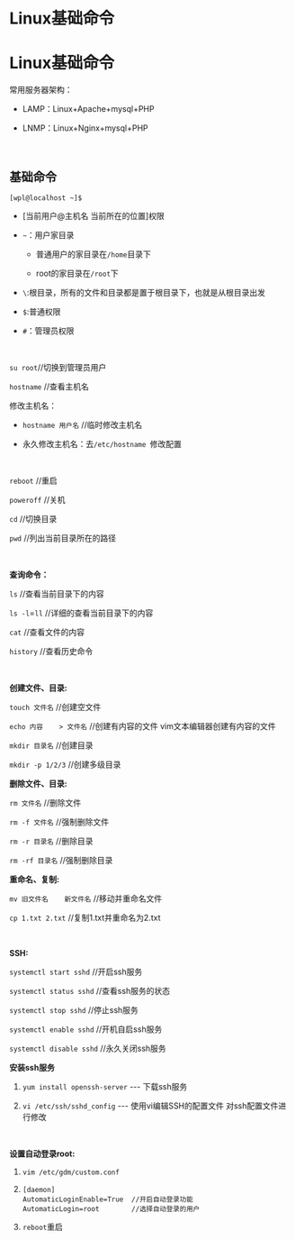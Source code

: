 # Linux基础命令


# Linux基础命令

常用服务器架构：

- LAMP：Linux+Apache+mysql+PHP

- LNMP：Linux+Nginx+mysql+PHP

​	

## 基础命令

`[wpl@localhost ~]$`

- [当前用户@主机名    当前所在的位置]权限

- `~`：用户家目录

  - 普通用户的家目录在`/home`目录下

  - root的家目录在`/root`下

- `\`:根目录，所有的文件和目录都是置于根目录下，也就是从根目录出发

- `$`:普通权限

- `#`：管理员权限

​	

`su root`//切换到管理员用户

`hostname`  //查看主机名

修改主机名：

- `hostname 用户名`         //临时修改主机名 

- 永久修改主机名：去`/etc/hostname `修改配置

  ​	

`reboot`  //重启

`poweroff` //关机

`cd`  //切换目录

`pwd` //列出当前目录所在的路径

​	

**查询命令：**

`ls` //查看当前目录下的内容

`ls -l`=`ll` //详细的查看当前目录下的内容 

`cat` //查看文件的内容

`history` //查看历史命令

​	

**创建文件、目录:**

`touch 文件名`         //创建空文件

`echo 内容    > 文件名`    //创建有内容的文件 vim文本编辑器创建有内容的文件

`mkdir 目录名`    //创建目录

`mkdir -p 1/2/3` //创建多级目录

**删除文件、目录:**

`rm 文件名`        //删除文件 

`rm -f 文件名`         //强制删除文件 

`rm -r 目录名`         //删除目录 

`rm -rf 目录名`    //强制删除目录

**重命名、复制:**

`mv 旧文件名    新文件名`         //移动并重命名文件

`cp 1.txt 2.txt`     //复制1.txt并重命名为2.txt



​		

**SSH:**

`systemctl start sshd`  //开启ssh服务 

`systemctl status sshd`  //查看ssh服务的状态 

`systemctl stop sshd`    //停止ssh服务 

`systemctl enable sshd`  //开机自启ssh服务 

`systemctl disable sshd` //永久关闭ssh服务

**安装ssh服务**

1. `yum install openssh-server` --- 下载ssh服务

2. `vi /etc/ssh/sshd_config` --- 使用vi编辑SSH的配置文件 对ssh配置文件进行修改

​	

**设置自动登录root:**

1. `vim /etc/gdm/custom.conf`

2. ```
   [daemon]
   AutomaticLoginEnable=True  //开启自动登录功能 
   AutomaticLogin=root        //选择自动登录的用户 
   ```

   

3. `reboot`重启

